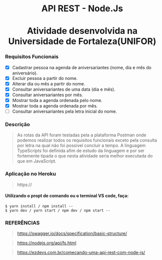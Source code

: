 <h1 align="center"> API REST - Node.Js </h1>

<h1 align="center"> Atividade desenvolvida na Universidade de Fortaleza(UNIFOR) </h1>

### Requisitos Funcionais

- [x] Cadastrar pessoa na agenda de aniversariantes (nome, dia e mês do aniversário).
- [x] Excluir pessoa a partir do nome.
- [x] Alterar dia ou mês a partir do nome.
- [x] Consultar aniversariantes de uma data (dia e mês).
- [x] Consultar aniversariantes por mês.
- [x] Mostrar toda a agenda ordenada pelo nome.
- [x] Mostrar toda a agenda ordenada por mês.
- [ ] Consultar aniversariantes pela letra inicial do nome.

### Descrição

> As rotas da API foram testadas pela a plataforma Postman onde podemos realizar todos os requisitos funcionais exceto pela consulta por letra na qual não foi possível concluir a tempo. A linguagem TypeScripts foi definida afim de estudo da linguagem e por ser fortemente tipada o que nesta atividade seria melhor executada do que em JavaScript. 

### Aplicação no Heroku

> https://
#### Utilizando o propt de comando ou o terminal VS code, faça: 
    $ yarn install / npm install --
    $ yarn dev / yarn start / npm dev / npm start --

### REFERÊNCIAS

> https://swagger.io/docs/specification/basic-structure/

> https://nodejs.org/api/fs.html

> https://ezdevs.com.br/comecando-uma-api-rest-com-node-js/
